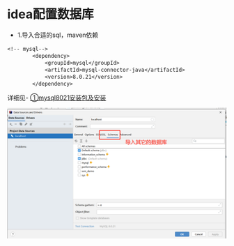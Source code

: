 # idea配置数据库

- 1.导入合适的sql，maven依赖
```
<!-- mysql-->
        <dependency>
            <groupId>mysql</groupId>
            <artifactId>mysql-connector-java</artifactId>
            <version>8.0.21</version>
        </dependency>
```
详细见- [①mysql8021安装包及安装](zh-cn/数据库/SQL/NOTES/mysql8021安装包及安装.md)

![img_1.png](img_1.png)